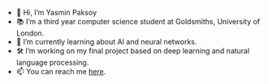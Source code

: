 - 👋 Hi, I’m Yasmin Paksoy
- 📚 I’m a third year computer science student at Goldsmiths, University of London. 
- 🚨 I’m currently learning about AI and neural networks.  
- 🛠️ I’m working on my final project based on deep learning and natural language processing. 
- 📫 You can reach me [here](https://www.linkedin.com/in/yasmin-paksoy/). 
